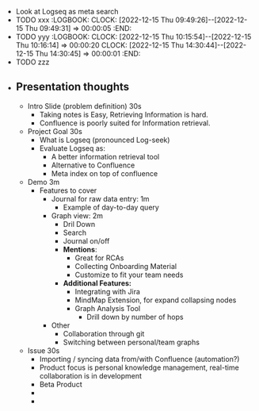 - Look at Logseq as meta search
- TODO xxx
  :LOGBOOK:
  CLOCK: [2022-12-15 Thu 09:49:26]--[2022-12-15 Thu 09:49:31] =>  00:00:05
  :END:
- TODO yyy
  :LOGBOOK:
  CLOCK: [2022-12-15 Thu 10:15:54]--[2022-12-15 Thu 10:16:14] =>  00:00:20
  CLOCK: [2022-12-15 Thu 14:30:44]--[2022-12-15 Thu 14:30:45] =>  00:00:01
  :END:
- TODO zzz
- ## Presentation thoughts
	- Intro Slide (problem definition) 30s
		- Taking notes is Easy, Retrieving Information is hard.
		- Confluence is poorly suited for Information retrieval.
	- Project Goal 30s
		- What is Logseq (pronounced Log-seek)
		- Evaluate Logseq as:
			- A better information retrieval tool
			- Alternative to Confluence
			- Meta index on top of confluence
	- Demo 3m
		- Features to cover
			- Journal for raw data entry: 1m
				- Example of day-to-day query
			- Graph view: 2m
				- Dril Down
				- Search
				- Journal on/off
				- **Mentions**:
					- Great for RCAs
					- Collecting Onboarding Material
					- Customize to fit your team needs
				- **Additional Features:**
					- Integrating with Jira
					- MindMap Extension, for expand collapsing nodes
					- Graph Analysis Tool
						- Drill down by number of hops
			- Other
				- Collaboration through git
				- Switching between personal/team graphs
	- Issue 30s
		- Importing / syncing data from/with Confluence (automation?)
		- Product focus is personal knowledge management, real-time collaboration is in development
		- Beta Product
		-
		-